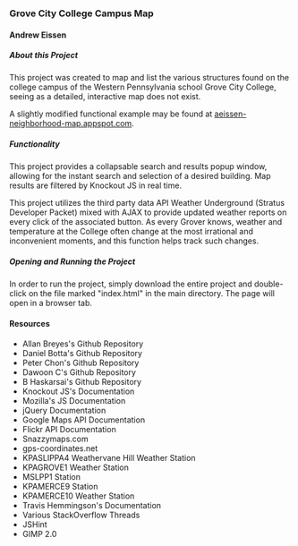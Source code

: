 ### Grove City College Campus Map ###

#### Andrew Eissen ####

##### About this Project #####
This project was created to map and list the various structures found on the college campus of the Western Pennsylvania school Grove City College, seeing as a detailed, interactive map does not exist.

A slightly modified functional example may be found at [aeissen-neighborhood-map.appspot.com](http://aeissen-neighborhood-map.appspot.com).

##### Functionality #####
This project provides a collapsable search and results popup window, allowing for the instant search and selection of a desired building. Map results are filtered by Knockout JS in real time.

This project utilizes the third party data API Weather Underground (Stratus Developer Packet) mixed with AJAX to provide updated weather reports on every click of the associated button. As every Grover knows, weather and temperature at the College often change at the most irrational and inconvenient moments, and this function helps track such changes.

##### Opening and Running the Project #####
In order to run the project, simply download the entire project and double-click on the file marked "index.html" in the main directory. The page will open in a browser tab.

#### Resources ####
 - Allan Breyes's Github Repository
 - Daniel Botta's Github Repository
 - Peter Chon's Github Repository
 - Dawoon C's Github Repository
 - B Haskarsai's Github Repository
 - Knockout JS's Documentation
 - Mozilla's JS Documentation
 - jQuery Documentation
 - Google Maps API Documentation
 - Flickr API Documentation
 - Snazzymaps.com
 - gps-coordinates.net
 - KPASLIPPA4 Weathervane Hill Weather Station
 - KPAGROVE1 Weather Station
 - MSLPP1 Station
 - KPAMERCE9 Station
 - KPAMERCE10 Weather Station
 - Travis Hemmingson's Documentation
 - Various StackOverflow Threads
 - JSHint
 - GIMP 2.0
